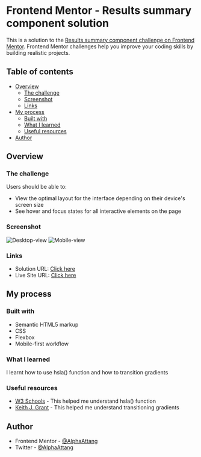 # Frontend Mentor - Results summary component solution

This is a solution to the [Results summary component challenge on Frontend Mentor](https://www.frontendmentor.io/challenges/results-summary-component-CE_K6s0maV). Frontend Mentor challenges help you improve your coding skills by building realistic projects. 

## Table of contents

- [Overview](#overview)
  - [The challenge](#the-challenge)
  - [Screenshot](#screenshot)
  - [Links](#links)
- [My process](#my-process)
  - [Built with](#built-with)
  - [What I learned](#what-i-learned)
  - [Useful resources](#useful-resources)
- [Author](#author)


## Overview

### The challenge

Users should be able to:

- View the optimal layout for the interface depending on their device's screen size
- See hover and focus states for all interactive elements on the page

### Screenshot

![Desktop-view](/design/desktop-solution.jpg)
![Mobile-view](/design/mobile-solution.jpg)

### Links

- Solution URL: [Click here](https://www.frontendmentor.io/challenges/results-summary-component-CE_K6s0maV/hub)
- Live Site URL: [Click here](https://frontend-challenge-three-iota.vercel.app/)

## My process

### Built with

- Semantic HTML5 markup
- CSS
- Flexbox
- Mobile-first workflow

### What I learned

I learnt how to use hsla() function and how to transition gradients

### Useful resources

- [W3 Schools](https://www.w3schools.com/cssref/func_hsla.php) - This helped me understand hsla() function
- [Keith J. Grant](https://keithjgrant.com/posts/2017/07/transitioning-gradients/) - This helped me understand transitioning gradients


## Author

- Frontend Mentor - [@AlphaAttang](https://www.frontendmentor.io/profile/AlphaAttang)
- Twitter - [@AlphaAttang](https://www.twitter.com/AlphaAttang)
